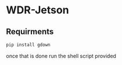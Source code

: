 # WDR-Jetson

## Requirments
```bash
pip install gdown
```

once that is done run the shell script provided

